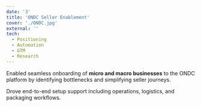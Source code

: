 ```yaml
---
date: '3'
title: 'ONDC Seller Enablement'
cover: './ONDC.jpg'
external: ''
tech:
  - Positioning
  - Automation
  - GTM
  - Research
---
```


Enabled seamless onboarding of **micro and macro businesses** to the ONDC platform by identifying bottlenecks and simplifying seller journeys.

Drove end-to-end setup support including operations, logistics, and packaging workflows.